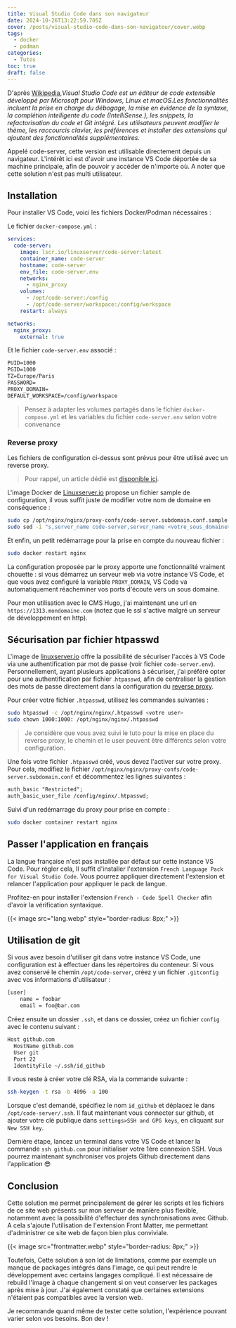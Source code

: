 ```yaml
---
title: Visual Studio Code dans son navigateur
date: 2024-10-26T13:22:59.705Z
cover: /posts/visual-studio-code-dans-son-navigateur/cover.webp
tags:
  - docker
  - podman
categories:
  - Tutos
toc: true
draft: false
---
```


D'après [Wikipedia](https://fr.wikipedia.org/wiki/Visual_Studio_Code),*Visual Studio Code est un éditeur de code extensible développé par Microsoft pour Windows, Linux et macOS.Les fonctionnalités incluent la prise en charge du débogage, la mise en évidence de la syntaxe, la complétion intelligente du code (IntelliSense.), les snippets, la refactorisation du code et Git intégré. Les utilisateurs peuvent modifier le thème, les raccourcis clavier, les préférences et installer des extensions qui ajoutent des fonctionnalités supplémentaires.*

Appelé code-server, cette version est utilisable directement depuis un navigateur. L'intérêt ici est d'avoir une instance VS Code déportée de sa machine principale, afin de pouvoir y accéder de n'importe où. A noter que cette solution n'est pas multi utilisateur.

## Installation

Pour installer VS Code, voici les fichiers Docker/Podman nécessaires :

Le fichier `docker-compose.yml` :

```yml
services:
  code-server:
    image: lscr.io/linuxserver/code-server:latest
    container_name: code-server
    hostname: code-server
    env_file: code-server.env
    networks:
      - nginx_proxy
    volumes:
      - /opt/code-server:/config
      - /opt/code-server/workspace:/config/workspace
    restart: always

networks:
  nginx_proxy:
    external: true
```

Et le fichier `code-server.env` associé :

```txt
PUID=1000
PGID=1000
TZ=Europe/Paris
PASSWORD=
PROXY_DOMAIN=
DEFAULT_WORKSPACE=/config/workspace
```

> Pensez à adapter les volumes partagés dans le fichier `docker-compose.yml` et les variables du fichier `code-server.env` selon votre convenance

### Reverse proxy

Les fichiers de configuration ci-dessus sont prévus pour être utilisé avec un reverse proxy.

> Pour rappel, un article dédié est [disponible ici](/posts/reverse-proxy-nginx/).

L'image Docker de [Linuxserver.io](https://docs.linuxserver.io/general/swag/) propose un fichier sample de configuration, il vous suffit juste de modifier votre nom de domaine en conséquence :

```bash
sudo cp /opt/nginx/nginx/proxy-confs/code-server.subdomain.conf.sample /opt/nginx/nginx/proxy-confs/code-server.subdomain.conf
sudo sed -i "s,server_name code-server,server_name <votre_sous_domaine>,g" /opt/nginx/nginx/proxy-confs/code-server.subdomain.conf
```

Et enfin, un petit redémarrage pour la prise en compte du nouveau fichier :

```bash
sudo docker restart nginx
```

La configuration proposée par le proxy apporte une fonctionnalité vraiment chouette : si vous démarrez un serveur web via votre instance VS Code, et que vous avez configuré la variable `PROXY_DOMAIN`, VS Code va automatiquement réacheminer vos ports d'écoute vers un sous domaine.

 Pour mon utilisation avec le CMS Hugo, j'ai maintenant une url en `https://1313.mondomaine.com` (notez que le ssl s'active malgré un serveur de développement en http). 

## Sécurisation par fichier htpasswd

L'image de [linuxserver.io](https://docs.linuxserver.io/images/docker-code-server/) offre la possibilité de sécuriser l'accès à VS Code via une authentification par mot de passe (voir fichier `code-server.env`). Personnellement, ayant plusieurs applications à sécuriser, j'ai préféré opter pour une authentification par fichier .`htpasswd`, afin de centraliser la gestion des mots de passe directement dans la configuration du [reverse proxy](/posts/reverse-proxy-nginx/).

Pour créer votre fichier `.htpasswd`, utilisez les commandes suivantes :

```bash
sudo htpasswd -c /opt/nginx/nginx/.htpasswd <votre user>
sudo chown 1000:1000: /opt/nginx/nginx/.htpasswd
```

> Je considère que vous avez suivi le tuto pour la mise en place du reverse proxy, le chemin et le user peuvent être différents selon votre configuration.

Une fois votre fichier `.htpasswd` créé, vous devez l'activer sur votre proxy. Pour cela, modifiez le fichier `/opt/nginx/nginx/proxy-confs/code-server.subdomain.conf` et décommentez les lignes suivantes :

```txt
auth_basic "Restricted";
auth_basic_user_file /config/nginx/.htpasswd;
```

Suivi d'un redémarrage du proxy pour prise en compte :

```bash
sudo docker container restart nginx
```

## Passer l'application en français

La langue française n'est pas installée par défaut sur cette instance VS Code. Pour régler cela, Il suffit d'installer l'extension `French Language Pack for Visual Studio Code`. Vous pourrez appliquer directement l'extension  et relancer l'application pour appliquer le pack de langue.

Profitez-en pour installer l'extension `French - Code Spell Checker` afin d'avoir la vérification syntaxique.

{{< image src="lang.webp" style="border-radius: 8px;" >}}

## Utilisation de git

Si vous avez besoin d'utiliser git dans votre instance VS Code, une configuration est à effectuer dans les répertoires du conteneur. Si vous avez conservé le chemin `/opt/code-server`, créez y un fichier `.gitconfig` avec vos informations d'utilisateur :

```txt
[user]
    name = foobar
    email = foo@bar.com
```

Créez ensuite un dossier `.ssh`, et dans ce dossier, créez un fichier `config` avec le contenu suivant :

```txt
Host github.com
  HostName github.com
  User git
  Port 22
  IdentityFile ~/.ssh/id_github
```

Il vous reste à créer votre clé RSA, via la commande suivante :

```bash
ssh-keygen -t rsa -b 4096 -a 100
```

Lorsque c'est demandé, spécifiez le nom `id_github` et déplacez le dans `/opt/code-server/.ssh`. Il faut maintenant vous connecter sur github, et ajouter votre clé publique dans `settings>SSH and GPG keys`, en cliquant sur `New SSH key`.

Dernière étape, lancez un terminal dans votre VS Code et lancer la commande `ssh github.com` pour initialiser votre 1ère connexion SSH. Vous pourrez maintenant synchroniser vos projets Github directement dans l'application :sunglasses:

## Conclusion

Cette solution me permet principalement de gérer les scripts et les fichiers de ce site web présents sur mon serveur de manière plus flexible, notamment avec la possibilité d'effectuer des synchronisations avec Github. A cela s'ajoute l'utilisation de l'extension Front Matter, me permettant d'administrer ce site web de façon bien plus conviviale.

{{< image src="frontmatter.webp" style="border-radius: 8px;" >}}

Toutefois, Cette solution à son lot de limitations, comme par exemple un manque de packages intégrés dans l'image, ce qui peut rendre le développement avec certains langages compliqué. Il est nécessaire de rebuild l'image à chaque changement si on veut conserver les packages après mise à jour. J'ai également constaté que certaines extensions n'étaient pas compatibles avec la version web.

Je recommande quand même de tester cette solution, l'expérience pouvant varier selon vos besoins. Bon dev !
